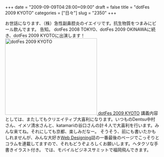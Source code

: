 +++
date = "2009-09-09T04:28:00+09:00"
draft = false
title = "dotFes 2009 KYOTO"
categories = ["日々"]
slug = "2350"
+++

お世話になります、（株）急性副鼻腔炎のイエイリです。抗生物質をつまみにビール飲んでます。
告知。
dotFes 2008 TOKYO、dotFes 2009 OKINAWAに続き、dotFes 2009 KYOTOに出演します！
<a href="http://dotfes.jp/" target="_blank"><img src="http://www.dotfes.jp/banner/dotfes_kyoto_300x250.jpg" alt="dotFes 2009 KYOTO" width="300" height="250" />
dotFes 2009 KYOTO</a>
講義内容としては、またしてもクリエイティブ大喜利になります。いつものDentsu中村さん、イメソ清水さんと、katamariの谷口さんの計４人で大喜利を行います。みんな来てね。それにしても京都、楽しみだなー。
そうそう、前にも書いたかもしれませんが、みんな大好き<a href="http://book.mycom.co.jp/wd/" target="_blank">Web Designing</a>誌の一番最後のページでこっそりとコラムを連載してますので、それもどうぞよろしくお願いします。ヘタクソな手書きイラスト付き。
では、モバイルビジネスサミットで福岡飛んできます。

